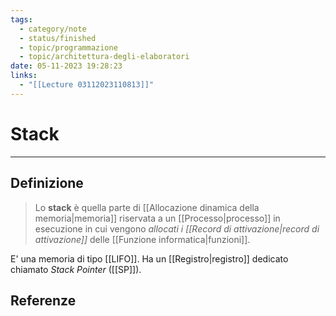 ```yaml
---
tags:
  - category/note
  - status/finished
  - topic/programmazione
  - topic/architettura-degli-elaboratori
date: 05-11-2023 19:28:23
links:
  - "[[Lecture 03112023110813]]"
---
```

# Stack
---
## Definizione
> Lo **stack** è quella parte di [[Allocazione dinamica della memoria|memoria]] riservata a un [[Processo|processo]] in esecuzione in cui vengono _allocati i [[Record di attivazione|record di attivazione]]_ delle [[Funzione informatica|funzioni]].

E' una memoria di tipo [[LIFO]]. Ha un [[Registro|registro]] dedicato chiamato _Stack Pointer_ ([[SP]]).

## Referenze